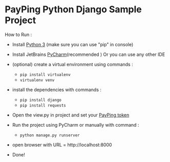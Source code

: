 # PayPing Python Django Sample Project 

How to Run :

- Install  [Python 3](https://www.python.org/downloads/) (make sure you can use "pip" in console)

- Install JetBrains [PyCharm](https://soft98.ir/software/programming/1652-%D8%AF%D8%A7%D9%86%D9%84%D9%88%D8%AF-%D9%BE%D9%80%D9%80%D8%A7%DB%8C-%DA%86%D9%80%D8%A7%D8%B1%D9%85.html)(recommended )  Or you can use any other IDE 

- (optional) create a virtual environment using commands : 
  - ```pip install virtualenv``` 
  - ```virtualenv venv```

- install the dependencies with commands : 
   - ```pip install django```  
   - ```pip install requests```

- Open the view.py in project and set your [PayPing token](https://app.payping.ir/token)

- Run the project using PyCharm or manually with command :
    - ```python manage.py runserver```

- open browser with URL = http://localhost:8000

- Done!

